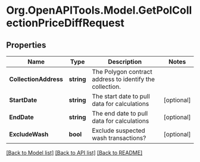 # Org.OpenAPITools.Model.GetPolCollectionPriceDiffRequest

## Properties

Name | Type | Description | Notes
------------ | ------------- | ------------- | -------------
**CollectionAddress** | **string** | The Polygon contract address to identify the collection. | 
**StartDate** | **string** | The start date to pull data for calculations | [optional] 
**EndDate** | **string** | The end date to pull data for calculations | [optional] 
**ExcludeWash** | **bool** | Exclude suspected wash transactions? | [optional] 

[[Back to Model list]](../README.md#documentation-for-models) [[Back to API list]](../README.md#documentation-for-api-endpoints) [[Back to README]](../README.md)

